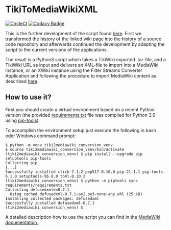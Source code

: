 # TikiToMediaWikiXML

[![CircleCI](https://circleci.com/gh/PTB-M4D/TikiToMediaWikiXML.svg?style=shield)](https://app.circleci.com/pipelines/github/PTB-M4D/TikiToMediaWikiXML)
[![Codacy Badge](https://app.codacy.com/project/badge/Grade/6efbcfdf88cf4224846f1f37a4918236)](https://www.codacy.com/gh/PTB-M4D/TikiToMediaWikiXML/dashboard?utm_source=github.com&amp;utm_medium=referral&amp;utm_content=PTB-M4D/TikiToMediaWikiXML&amp;utm_campaign=Badge_Grade)

This is the further development of the script found [here](
https://www.mediawiki.org/wiki/Manual:TikiWiki_Conversion). First we 
transformed the history of the linked wiki page into the history of a source 
code repository and afterwards continued the development by adapting the 
script to the current versions of the applications.

The result is a Python3 script which takes a TikiWiki exported .tar-file, and a 
TikiWiki URL as input and delivers an XML-file to import into a MediaWiki 
instance, or an XWiki instance using the Filter Streams Converter Application 
and following the procedure to import MediaWiki content as described [here](
https://extensions.xwiki.org/xwiki/bin/view/Extension/MediaWiki/MediaWiki%20XML/
).

## How to use it?

First you should create a virtual environment based on a recent Python version (the 
provided [requirements.txt](./requirements/requirements.txt) file was compiled for
Python 3.9 using [pip-tools](https://github.com/jazzband/pip-tools)).

To accomplish the environment setup just execute the following in bash oder Windows 
command prompt:

```shell
$ python -m venv tiki2mediawiki_conversion_venv
$ source tiki2mediawiki_conversion_venv/bin/activate
(tiki2mediawiki_conversion_venv) $ pip install --upgrade pip setuptools pip-tools
Collecting pip
[...]
Successfully installed click-7.1.2 pep517-0.10.0 pip-21.1.1 pip-tools-6.1.0 setuptools-56.0.0 toml-0.10.2
(tiki2mediawiki_conversion_venv) $ python -m piptools sync requirements/requirements.txt
Collecting defusedxml==0.7.1
  Using cached defusedxml-0.7.1-py2.py3-none-any.whl (25 kB)
Installing collected packages: defusedxml
Successfully installed defusedxml-0.7.1
(tiki2mediawiki_conversion_venv) $
```

A detailed description how to use the script you can find in the
[MediaWiki documentation
](https://www.mediawiki.org/wiki/Manual:TikiWiki_Conversion).
